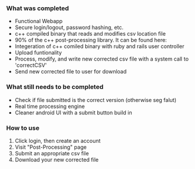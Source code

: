 
### What was completed

* Functional Webapp
* Secure login/logout, password hashing, etc.
* c++ compiled binary that reads and modifies csv location file
* 90% of the c++ post-processing library. It can be found here: 
* Integeration of c++ comiled binary with ruby and rails user controller
* Upload funtionality
* Process, modify, and write new corrected csv file with a system call to 'correctCSV'
* Send new corrected file to user for download

### What still needs to be completed

* Check if file submitted is the correct version (otherwise seg falut)
* Real time processing engine
* Cleaner android UI with a submit button build in


### How to use

1. Click login, then create an account
2. Visit "Post-Processing" page
3. Submit an appropriate csv file
4. Download your new corrected file

